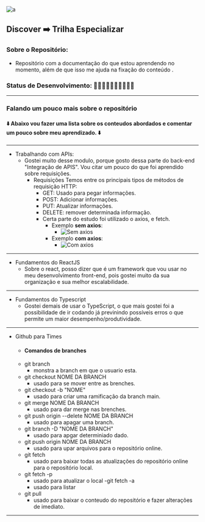 ![a](https://github.com/AndressaDaCosta/trilha-especializar-rocketseat/blob/main/logo_rocketseat.png?raw=true)

## Discover ➡️ Trilha Especializar

### Sobre o Repositório:

- Repositório com a documentação do que estou aprendendo no momento, além de que isso me ajuda na fixação do conteúdo .

### Status de Desenvolvimento: 🚧🚧🚧🚧👷‍♀️🚧🚧🚧🚧 <!-- Finalizado🔋-->

---

### Falando um pouco mais sobre o repositório

#### ⬇️ Abaixo vou fazer uma lista sobre os conteudos abordados e comentar um pouco sobre meu aprendizado. ⬇️

---

- Trabalhando com APIs:
  - Gostei muito desse modulo, porque gosto dessa parte do back-end "Integração de APIS". Vou citar um pouco do que foi aprendido sobre requisições.
    - Requisições
      Temos entre os principais tipos de métodos de requisição HTTP:
      - GET: Usado para pegar informações.
      - POST: Adicionar informações.
      - PUT: Atualizar informações.
      - DELETE: remover determinada informação.
      - Certa parte do estudo foi utilizado o axios, e fetch.
        - Exemplo **sem axios**:
          - ![Sem axios](https://media.discordapp.net/attachments/996115127306829896/996789820703658024/noaxios.png?width=830&height=468)
        - Exemplo **com axios**:
          - ![Com axios](https://media.discordapp.net/attachments/996115127306829896/996789820401647696/axios.png?width=877&height=468)

---

- Fundamentos do ReactJS
  - Sobre o react, posso dizer que é um framework que vou usar no meu desenvolvimento front-end, pois gostei muito da sua organização e sua melhor escalabilidade.

---

- Fundamentos do Typescript
  - Gostei demais de usar o TypeScript, o que mais gostei foi a possibilidade de ir codando já previnindo possíveis erros o que permite um maior desempenho/produtividade.

---

- Github para Times
  - #### Comandos de branches
  - git branch
    - monstra a branch em que o usuario esta.
  - git checkout NOME DA BRANCH
    - usado para se mover entre as brenches.
  - git checkout -b "NOME"
    - usado para criar uma ramificação da branch main.
  - git merge NOME DA BRANCH
    - usado para dar merge nas brenches.
  - git push origin --delete NOME DA BRANCH
    - usado para apagar uma branch.
  - git branch -D "NOME DA BRANCH"
    - usado para apgar determiniado dado.
  - git push origin NOME DA BRANCH
    - usado para upar arquivos para o repositório online.
  - git fetch
    - usado para baixar todas as atualizações do repositório online para o repositório local.
  - git fetch -p
    - usado para atualizar o local
      -git fetch -a
    - usado para listar
  - git pull
    - usado para baixar o conteudo do repositório e fazer alterações de imediato.

---
